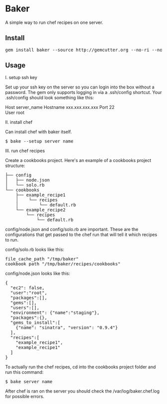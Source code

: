 Baker
=======

A simple way to run chef recipes on one server.

Install
-------

<pre>
gem install baker --source http://gemcutter.org --no-ri --no-rdoc # sudo if you need to
</pre>

Usage
-------

I. setup ssh key

Set up your ssh key on the server so you can login into the box without a password.  The gem only supports logging in via a .ssh/config shortcut.  Your .ssh/config should look something like this:

Host server_name
  Hostname     xxx.xxx.xxx.xxx
  Port         22  
  User         root

II. install chef

Can install chef with baker itself.  

<pre>
$ bake --setup server_name
</pre>

III. run chef recipes

Create a cookbooks project.  Here's an example of a cookbooks project structure:

<pre>
├── config
│   ├── node.json
│   └── solo.rb
└── cookbooks
    ├── example_recipe1
    │    └── recipes
    │        └── default.rb
    └── example_recipe2
        └── recipes
            └── default.rb
</pre>

config/node.json and config/solo.rb are important.  These are the configurations that get passed to the chef run that will tell it which recipes to run.  

config/solo.rb looks like this: 

<pre>
file_cache_path "/tmp/baker"
cookbook_path "/tmp/baker/recipes/cookbooks"
</pre>

config/node.json looks like this:

<pre>
{
  "ec2": false,
  "user":"root",
  "packages":[],
  "gems":[],
  "users":[],
  "environment": {"name":"staging"},
  "packages":{},
  "gems_to_install":[
    {"name": "sinatra", "version": "0.9.4"}
  ],
  "recipes":[
    "example_recipe1", 
    "example_recipe1"
  ]
}
</pre>

To actually run the chef recipes, cd into the cookbooks project folder and run this command:

<pre>
$ bake server_name
</pre>

After chef is ran on the server you should check the /var/log/baker.chef.log for possible errors.

